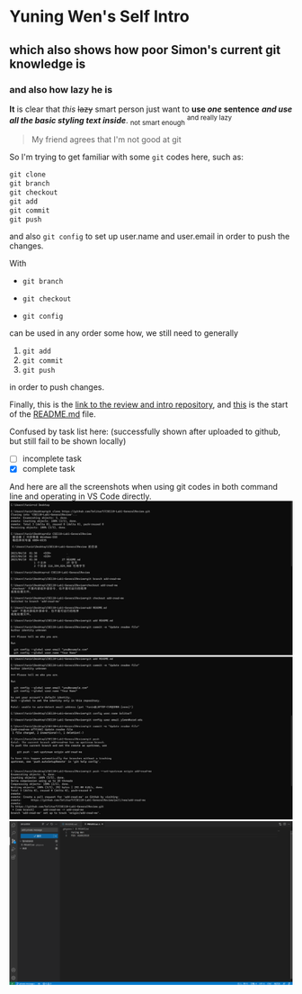 # Yuning Wen's Self Intro
## which also shows how poor Simon's current git knowledge is
### and also how lazy he is
**It** is clear that *this* ~~lazy~~ smart person just want to **use _one_ sentence** ***and use all the basic styling text inside***. <sub>not smart enough</sub> <sup>and really lazy</sup>

> My friend agrees that I'm not good at git

So I'm trying to get familiar with some `git` codes here, such as:
```
git clone
git branch
git checkout
git add
git commit
git push
```
and also `git config` to set up user.name and user.email in order to push the changes.

With
* `git branch`
- `git checkout`
+ `git config`

can be used in any order some how, we still need to generally

1. `git add`
2. `git commit`
3. `git push`

in order to push changes.

Finally, this is the [link to the review and intro repository](https://github.com/Solitar7/CSE110-Lab1-GeneralReview), 
and [this](https://github.com/Solitar7/CSE110-Lab1-GeneralReview#cse110-lab1-generalreview) is the start of the [README.md](README.md) file.

Confused by task list here: (successfully shown after uploaded to github, but still fail to be shown locally)
- [ ] incomplete task
- [x] complete task

And here are all the screenshots when using git codes in both command line and operating in VS Code directly.
![first half](/Lab1_Screenshots/first_half.png)
![last half](/Lab1_Screenshots/last_half.png)
![staged commit](/Lab1_Screenshots/staged_commit.png)
